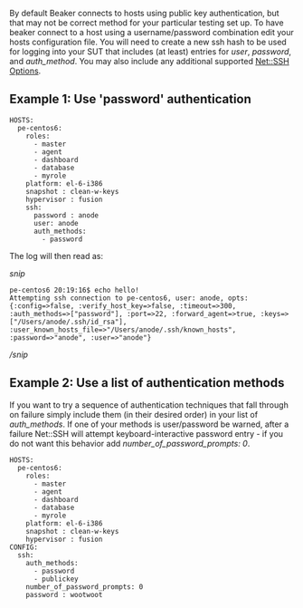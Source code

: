 By default Beaker connects to hosts using public key authentication, but that may not be correct method for your particular testing set up.  To have beaker connect to a host using a username/password combination edit your hosts configuration file.  You will need to create a new ssh hash to be used for logging into your SUT that includes (at least) entries for _user_, _password_, and _auth_method_.  You may also include any additional supported [Net::SSH Options](http://net-ssh.github.io/ssh/v1/chapter-2.html#s3).

## Example 1: Use 'password' authentication

```
HOSTS:
  pe-centos6:
    roles:
      - master
      - agent
      - dashboard
      - database
      - myrole
    platform: el-6-i386
    snapshot : clean-w-keys
    hypervisor : fusion
    ssh:
      password : anode
      user: anode
      auth_methods:
        - password
```

The log will then read as:

_snip_
```
pe-centos6 20:19:16$ echo hello!
Attempting ssh connection to pe-centos6, user: anode, opts: {:config=>false, :verify_host_key=>false, :timeout=>300, :auth_methods=>["password"], :port=>22, :forward_agent=>true, :keys=>["/Users/anode/.ssh/id_rsa"], :user_known_hosts_file=>"/Users/anode/.ssh/known_hosts", :password=>"anode", :user=>"anode"}
```
_/snip_

## Example 2: Use a list of authentication methods

If you want to try a sequence of authentication techniques that fall through on failure simply include them (in their desired order) in your list of _auth_methods_.  If one of your methods is user/password be warned, after a failure Net::SSH will attempt keyboard-interactive password entry - if you do not want this behavior add _number_of_password_prompts: 0_.

```
HOSTS:
  pe-centos6:
    roles:
      - master
      - agent
      - dashboard
      - database
      - myrole
    platform: el-6-i386
    snapshot : clean-w-keys
    hypervisor : fusion
CONFIG:
  ssh:
    auth_methods:
      - password
      - publickey
    number_of_password_prompts: 0
    password : wootwoot
```
